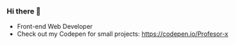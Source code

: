 ### Hi there 👋

- Front-end Web Developer
- Check out my Codepen for small projects: https://codepen.io/Profesor-x

